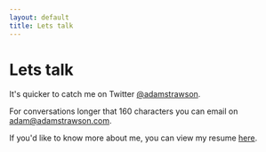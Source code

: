 ```yaml
---
layout: default
title: Lets talk
---
```


# Lets talk

It's quicker to catch me on Twitter [@adamstrawson](http://twitter.com/adamstrawson).

For conversations longer that 160 characters you can email on [adam@adamstrawson.com](mailto:adam@adamstrawson.com).
                                                                                        
If you'd like to know more about me, you can view my resume [here](http://adamstrawson.github.com/resume/).